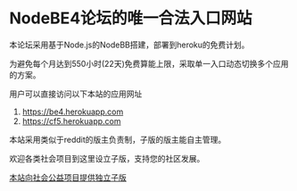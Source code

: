 # NodeBE4论坛的唯一合法入口网站

本论坛采用基于Node.js的NodeBB搭建，部署到heroku的免费计划。

为避免每个月达到550小时(22天)免费算能上限，采取单一入口动态切换多个应用的方案。

用户可以直接访问以下本站的应用网址
1. https://be4.herokuapp.com
2. https://cf5.herokuapp.com

本站采用类似于reddit的版主负责制，子版的版主能自主管理。

欢迎各类社会项目到这里设立子版，支持您的社区发展。

[本站向社会公益项目提供独立子版](https://be4.herokuapp.com/topic/8/)
